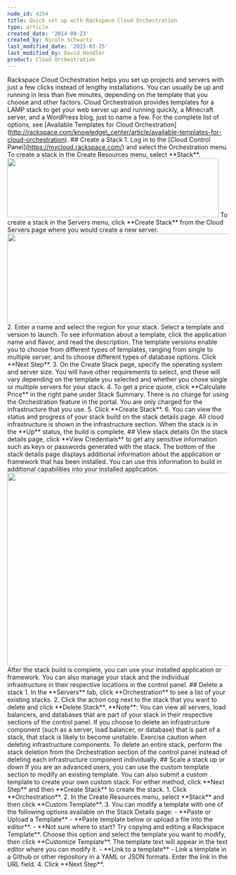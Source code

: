```yaml
---
node_id: 4254
title: Quick set up with Rackspace Cloud Orchestration
type: article
created_date: '2014-09-23'
created_by: Nicole Schwartz
last_modified_date: '2015-03-25'
last_modified_by: David Hendler
product: Cloud Orchestration
---
```


Rackspace Cloud Orchestration helps you set up projects and servers with
just a few clicks instead of lengthy installations. You can usually be
up and running in less than five minutes, depending on the template that
you choose and other factors. Cloud Orchestration provides templates for
a LAMP stack to get your web server up and running quickly, a Minecraft
server, and a WordPress blog, just to name a few. For the complete list
of options, see \[Available Templates for Cloud
Orchestration\](http://rackspace.com/knowledge\_center/article/available-templates-for-cloud-orchestration).
 \#\# Create a Stack 1. Log in to the \[Cloud Control
Panel\](https://mycloud.rackspace.com/) and select the Orchestration
menu. To create a stack in the Create Resources menu, select
\*\*Stack\*\*.
<img src="https://8026b2e3760e2433679c-fffceaebb8c6ee053c935e8915a3fbe7.ssl.cf2.rackcdn.com/field/image/1560-3549-newimage_0.png" width="481" height="134" />
To create a stack in the Servers menu, click \*\*Create Stack\*\* from
the Cloud Servers page where you would create a new server.
<img src="https://8026b2e3760e2433679c-fffceaebb8c6ee053c935e8915a3fbe7.ssl.cf2.rackcdn.com/field/image/1560-3549-newimage2_0.png" width="771" height="204" />
2. Enter a name and select the region for your stack. Select a template
and version to launch. To see information about a template, click the
application name and flavor, and read the description. The template
versions enable you to choose from different types of templates, ranging
from single to multiple server, and to choose different types of
database options. Click \*\*Next Step\*\*. 3. On the Create Stack page,
specify the operating system and server size. You will have other
requirements to select, and these will vary depending on the template
you selected and whether you chose single or multiple servers for your
stack. 4. To get a price quote, click \*\*Calculate Price\*\* in the
right pane under Stack Summary. There is no charge for using the
Orchestration feature in the portal. You are only charged for the
infrastructure that you use. 5. Click \*\*Create Stack\*\*. 6. You can
view the status and progress of your stack build on the stack details
page. All cloud infrastructure is shown in the infrastructure section.
When the stack is in the \*\*Up\*\* status, the build is complete. \#\#
View stack details On the stack details page, click \*\*View
Credentials\*\* to get any sensitive information such as keys or
passwords generated with the stack. The bottom of the stack details page
displays additional information about the application or framework that
has been installed. You can use this information to build in additional
capabilities into your installed application.
<img src="/knowledge_center/sites/default/files/field/image/3549createstack5.png" width="567" height="439" />
After the stack build is complete, you can use your installed
application or framework. You can also manage your stack and the
individual infrastructure in their respective locations in the control
panel.  \#\# Delete a stack 1. In the \*\*Servers\*\* tab, click
\*\*Orchestration\*\* to see a list of your existing stacks. 2. Click
the action cog next to the stack that you want to delete and click
\*\*Delete Stack\*\*. \*\*Note\*\*: You can view all servers, load
balancers, and databases that are part of your stack in their respective
sections of the control panel. If you choose to delete an infrastructure
component (such as a server, load balancer, or database) that is part of
a stack, that stack is likely to become unstable. Exercise caution when
deleting infrastructure components. To delete an entire stack, perform
the stack deletion from the Orchestration section of the control panel
instead of deleting each infrastructure component individually.
\#\# Scale a stack up or down If you are an advanced users, you can use
the custom template section to modify an existing template. You can also
submit a custom template to create your own custom stack. For either
method, click \*\*Next Step\*\* and then \*\*Create Stack\*\* to create
the stack. 1. Click \*\*Orchestration\*\*. 2. In the Create Resources
menu, select \*\*Stack\*\* and then click \*\*Custom Template\*\*. 3.
You can modify a template with one of the following options available on
the Stack Details page: - \*\*Paste or Upload a Template\*\* - \*\*Paste
template below or upload a file into the editor\*\*. - \*\*Not sure
where to start? Try copying and editing a Rackspace Template\*\*. Choose
this option and select the template you want to modify, then click
\*\*Customize Template\*\*. The template text will appear in the text
editor where you can modify it. - \*\*Link to a template\*\* - Link a
template in a Github or other repository in a YAML or JSON formats.
Enter the link in the URL field. 4. Click \*\*Next Step\*\*.



